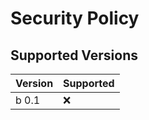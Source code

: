# Security Policy

## Supported Versions


| Version | Supported          |
| ------- | ------------------ |
| b 0.1   | :x:                |
